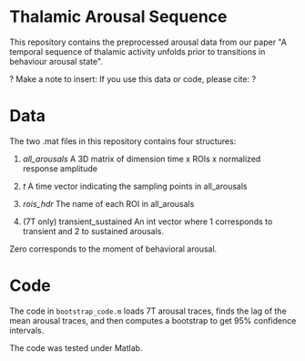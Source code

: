 # Thalamic Arousal Sequence

This repository contains the preprocessed arousal data from our paper "A
temporal sequence of thalamic activity unfolds prior to transitions in behaviour
arousal state".

?
Make a note to insert:
If you use this data or code, please cite:
?

# Data

The two .mat files in this repository contains four structures:


1. *all_arousals*
A 3D matrix of dimension time x ROIs x normalized response amplitude

2. *t*
A time vector indicating the sampling points in all_arousals

3. *rois_hdr*
The name of each ROI in all_arousals

4. (7T only) transient_sustained
An int vector where 1 corresponds to transient and 2 to sustained arousals.

Zero corresponds to the moment of behavioral arousal.

# Code

The code in `bootstrap_code.m` loads 7T arousal traces, finds the lag of the mean arousal traces, and then
computes a bootstrap to get 95% confidence intervals.

The code was tested under Matlab.

